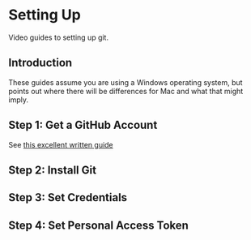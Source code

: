 # Setting Up  
Video guides to setting up git. 

## Introduction
These guides assume you are using a Windows operating system, but points out where there will be differences for Mac and what that might imply.

## Step 1: Get a GitHub Account
See [this excellent written guide](https://happygitwithr.com/github-acct)

## Step 2: Install Git


## Step 3: Set Credentials


## Step 4: Set Personal Access Token 